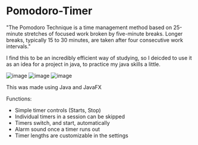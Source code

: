 # Pomodoro-Timer

"The Pomodoro Technique is a time management method based on 25-minute stretches of focused work broken by five-minute breaks. Longer breaks, typically 15 to 30 minutes, are taken after four consecutive work intervals."

I find this to be an incredibly efficient way of studying, so I deicded to use it as an idea for a project in java, to practice my java skills a little.

![image](https://github.com/NoahSKipp/Pomodoro-Timer/assets/159732895/f2e02186-0cdf-4397-be1f-4802abb4032d)
![image](https://github.com/NoahSKipp/Pomodoro-Timer/assets/159732895/37507633-59ee-4633-9208-95c31d237e41)
![image](https://github.com/NoahSKipp/Pomodoro-Timer/assets/159732895/7fc3d521-09f1-4d3e-884e-de3b8e661615)

This was made using Java and JavaFX

Functions:
- Simple timer controls (Starts, Stop)
- Individual timers in a session can be skipped
- Timers switch, and start, automatically
- Alarm sound once a timer runs out
- Timer lengths are customizable in the settings
